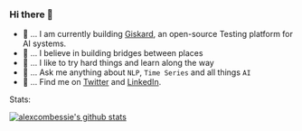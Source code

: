 ### Hi there 👋

- 🐤 ... I am currently building [Giskard](https://giskard.ai/), an open-source Testing platform for AI systems.
- 🌁 ... I believe in building bridges between places
- 🏃 ... I like to try hard things and learn along the way
- 💬 ... Ask me anything about `NLP`, `Time Series` and all things `AI`
- 💌 ... Find me on [Twitter](https://twitter.com/alex_combessie) and [LinkedIn](https://www.linkedin.com/in/alexcombessie/).

Stats:

[![alexcombessie's github stats](https://github-readme-stats.vercel.app/api?username=alexcombessie&show_icons=true&include_all_commits=true&count_private=true&hide=stars)](https://github.com/anuraghazra/github-readme-stats)

<!--
**alexcombessie/alexcombessie** is a ✨ _special_ ✨ repository because its `README.md` (this file) appears on your GitHub profile.

Here are some ideas to get you started:

- 🔭 I’m currently working on ...
- 🌱 I’m currently learning ...
- 👯 I’m looking to collaborate on ...
- 🤔 I’m looking for help with ...
- 💬 Ask me about ...
- 📫 How to reach me: ...
- 😄 Pronouns: ...
- ⚡ Fun fact: ...
-->

